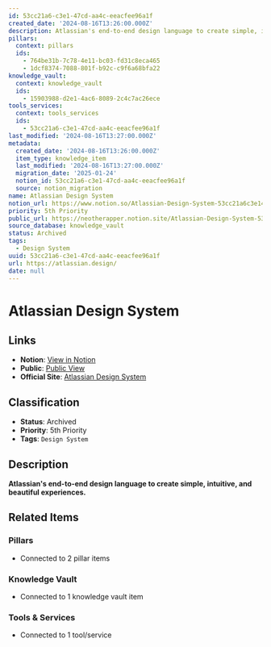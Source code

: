 ```yaml
---
id: 53cc21a6-c3e1-47cd-aa4c-eeacfee96a1f
created_date: '2024-08-16T13:26:00.000Z'
description: Atlassian's end-to-end design language to create simple, intuitive, and beautiful experiences.
pillars:
  context: pillars
  ids: 
    - 764be31b-7c78-4e11-bc03-fd31c8eca465
    - 1dcf8374-7088-801f-b92c-c9f6a68bfa22
knowledge_vault:
  context: knowledge_vault
  ids:
    - 15903988-d2e1-4ac6-8089-2c4c7ac26ece
tools_services:
  context: tools_services
  ids:
    - 53cc21a6-c3e1-47cd-aa4c-eeacfee96a1f
last_modified: '2024-08-16T13:27:00.000Z'
metadata:
  created_date: '2024-08-16T13:26:00.000Z'
  item_type: knowledge_item
  last_modified: '2024-08-16T13:27:00.000Z'
  migration_date: '2025-01-24'
  notion_id: 53cc21a6-c3e1-47cd-aa4c-eeacfee96a1f
  source: notion_migration
name: Atlassian Design System
notion_url: https://www.notion.so/Atlassian-Design-System-53cc21a6c3e147cdaa4ceeacfee96a1f
priority: 5th Priority
public_url: https://neotherapper.notion.site/Atlassian-Design-System-53cc21a6c3e147cdaa4ceeacfee96a1f
source_database: knowledge_vault
status: Archived
tags: 
  - Design System
uuid: 53cc21a6-c3e1-47cd-aa4c-eeacfee96a1f
url: https://atlassian.design/
date: null
---
```


# Atlassian Design System

## Links
- **Notion**: [View in Notion](https://www.notion.so/Atlassian-Design-System-53cc21a6c3e147cdaa4ceeacfee96a1f)
- **Public**: [Public View](https://neotherapper.notion.site/Atlassian-Design-System-53cc21a6c3e147cdaa4ceeacfee96a1f)
- **Official Site**: [Atlassian Design System](https://atlassian.design/)

## Classification
- **Status**: Archived
- **Priority**: 5th Priority
- **Tags**: `Design System`

## Description
**Atlassian's end-to-end design language to create simple, intuitive, and beautiful experiences.**

## Related Items

### Pillars
- Connected to 2 pillar items

### Knowledge Vault
- Connected to 1 knowledge vault item

### Tools & Services
- Connected to 1 tool/service